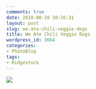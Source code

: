 ```yaml
---
comments: true
date: 2010-08-28 10:16:31
layout: post
slug: we-ate-chili-veggie-dogs
title: We Ate Chili Veggie Dogs
wordpress_id: 3664
categories:
- PhotoBlog
tags:
- Ridgestock
---
```


![](http://ryanfitzer.com/main/wp-content/uploads/2010/08/2010-08-27-at-15-33-30.jpg)

